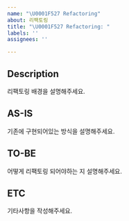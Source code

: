```yaml
---
name: "\U0001F527 Refactoring"
about: 리팩토링
title: "\U0001F527 Refactoring: "
labels: ''
assignees: ''

---
```


## Description
리팩토링 배경을 설명해주세요.

## AS-IS
기존에 구현되어있는 방식을 설명해주세요.

## TO-BE
어떻게 리팩토링 되어야하는 지 설명해주세요.

## ETC
기타사항을 작성해주세요.
